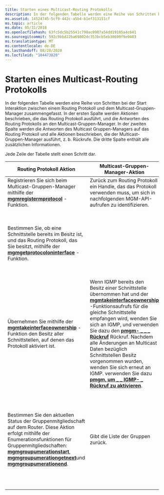 ```yaml
---
title: Starten eines Multicast-Routing Protokolls
description: In der folgenden Tabelle werden eine Reihe von Schritten bei der Start Interaktion zwischen einem Routing Protokoll und dem Multicast-Gruppen-Manager zusammengefasst.
ms.assetid: 14524745-5cf9-442c-a5b4-b1ef313151cf
ms.topic: article
ms.date: 05/31/2018
ms.openlocfilehash: 63fc5dc5b25541c798ac0907a54dd19105a4c641
ms.sourcegitcommit: 592c9bbd22ba69802dc353bcb5eb30699f9e9403
ms.translationtype: MT
ms.contentlocale: de-DE
ms.lasthandoff: 08/20/2020
ms.locfileid: "104473820"
---
```

# <a name="starting-up-a-multicast-routing-protocol"></a>Starten eines Multicast-Routing Protokolls

In der folgenden Tabelle werden eine Reihe von Schritten bei der Start Interaktion zwischen einem Routing Protokoll und dem Multicast-Gruppen-Manager zusammengefasst. In der ersten Spalte werden Aktionen beschrieben, die das Routing Protokoll ausführt, und die Antworten des Routing Protokolls an den Multicast-Gruppen-Manager. In der zweiten Spalte werden die Antworten des Multicast Gruppen-Managers auf das Routing Protokoll und alle Aktionen beschrieben, die der Multicast-Gruppen-Manager ausführt, z. b. Rückrufe. Die dritte Spalte enthält alle zusätzlichen Informationen.

Jede Zeile der Tabelle stellt einen Schritt dar.



| Routing Protokoll Aktion                                                                                                                                                                                                                                                                                                                 | Multicast-Gruppen-Manager-Aktion                                                                                                                                                                                                                                                                                                                                                                                                                                            | Notizen                                                                                                                                                                                                                                   |
|-----------------------------------------------------------------------------------------------------------------------------------------------------------------------------------------------------------------------------------------------------------------------------------------------------------------------------------------|---------------------------------------------------------------------------------------------------------------------------------------------------------------------------------------------------------------------------------------------------------------------------------------------------------------------------------------------------------------------------------------------------------------------------------------------------------------------------|-----------------------------------------------------------------------------------------------------------------------------------------------------------------------------------------------------------------------------------------|
| Registrieren Sie sich beim Multicast-Gruppen-Manager mithilfe der [**mgmregistermprotocol**](/windows/desktop/api/Mgm/nf-mgm-mgmregistermprotocol) -Funktion.                                                                                                                                                                                                                      | Zurück zum Routing Protokoll ein Handle, das das Protokoll verwenden muss, um sich in nachfolgenden MGM-API-aufrufen zu identifizieren.                                                                                                                                                                                                                                                                                                                                                        |                                                                                                                                                                                                                                         |
| Bestimmen Sie, ob eine Schnittstelle bereits im Besitz ist, und das Routing Protokoll, das Sie besitzt, mithilfe der [**mgmgetprotocoloninterface**](/windows/desktop/api/Mgm/nf-mgm-mgmgetprotocoloninterface) -Funktion.                                                                                                                                                                    |                                                                                                                                                                                                                                                                                                                                                                                                                                                                           | IGMP kann diese Funktion verwenden, um den Besitzer einer Schnittstelle zu bestimmen und die Protokoll spezifische Verarbeitung mit den von dieser Funktion zurückgegebenen Informationen auszuführen.                                                                             |
| Übernehmen Sie mithilfe der [**mgmtakeinterfaceownership**](/windows/desktop/api/Mgm/nf-mgm-mgmtakeinterfaceownership) -Funktion den Besitz aller Schnittstellen, auf denen das Protokoll aktiviert ist.                                                                                                                                                                                | Wenn IGMP bereits den Besitz einer Schnittstelle übernommen hat und der [**mgmtakeinterfaceownership**](/windows/desktop/api/Mgm/nf-mgm-mgmtakeinterfaceownership) -Funktionsaufrufs für die gleiche Schnittstelle empfangen wird, wenden Sie sich an IGMP, und verwenden Sie dazu den [**pmgm- \_ \_ \_ Rückruf**](/windows/win32/api/mgm/nc-mgm-pmgm_disable_igmp_callback) Rückruf. Nachdem alle Änderungen an Multicast Daten bezüglich Schnittstellen Besitz vorgenommen wurden, wenden Sie sich erneut an IGMP. verwenden Sie dazu [**pmgm, um \_ \_ IGMP- \_ Rückruf zu aktivieren**](/windows/desktop/api/Mgm/nc-mgm-pmgm_enable_igmp_callback).<br/> | Nur ein Protokoll kann zu einem bestimmten Zeitpunkt neben IGMP eine Schnittstelle besitzen.                                                                                                                                                            |
| Bestimmen Sie den aktuellen Status der Gruppenmitgliedschaft auf dem Router. Diese Aktion erfolgt mithilfe der Enumerationsfunktionen für Gruppenmitgliedschaften: [**mgmgroupumerationstart**](/windows/desktop/api/Mgm/nf-mgm-mgmgroupenumerationstart), [**mgmgroupumerationgetnext**](/windows/desktop/api/Mgm/nf-mgm-mgmgroupenumerationgetnext)und [**mgmgroupumerationend**](/windows/desktop/api/Mgm/nf-mgm-mgmgroupenumerationend). | Gibt die Liste der Gruppen zurück.                                                                                                                                                                                                                                                                                                                                                                                                                                                | Routing Protokolle können die Ergebnisse verwenden, um zu bestimmen, welche Aktionen auf der Grundlage der bereits verbundenen Gruppen ausgeführt werden müssen. Ein umfassendes Beispiel für die Verwendung dieser Funktionen finden Sie unter [enumerationsgruppen](enumerating-groups.md) .<br/> |



 

 

